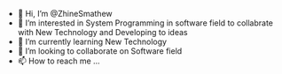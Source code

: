 - 👋 Hi, I’m @ZhineSmathew
- 👀 I’m interested in System Programming in software field to collabrate with New Technology and Developing to ideas
- 🌱 I’m currently learning New Technology
- 💞️ I’m looking to collaborate on Software field
- 📫 How to reach me ...

<!---
ZhineSmathew/ZhineSmathew is a ✨ special ✨ repository because its `README.md` (this file) appears on your GitHub profile.
You can click the Preview link to take a look at your changes.
--->
